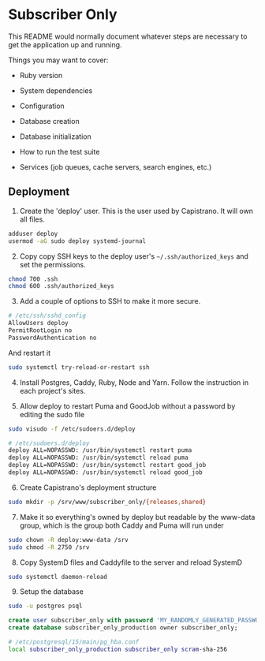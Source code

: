 # Subscriber Only

This README would normally document whatever steps are necessary to get the
application up and running.

Things you may want to cover:

* Ruby version

* System dependencies

* Configuration

* Database creation

* Database initialization

* How to run the test suite

* Services (job queues, cache servers, search engines, etc.)

## Deployment

1. Create the 'deploy' user. This is the user used by Capistrano. It will own
   all files.

``` sh
adduser deploy
usermod -aG sudo deploy systemd-journal
```

2. Copy copy SSH keys to the deploy user's `~/.ssh/authorized_keys` and set the
   permissions.

``` sh
chmod 700 .ssh
chmod 600 .ssh/authorized_keys
```

3. Add a couple of options to SSH to make it more secure.

``` sh
# /etc/ssh/sshd_config
AllowUsers deploy
PermitRootLogin no
PasswordAuthentication no
```

And restart it

```sh
sudo systemctl try-reload-or-restart ssh
```

4. Install Postgres, Caddy, Ruby, Node and Yarn. Follow the instruction in each
   project's sites.

5. Allow deploy to restart Puma and GoodJob without a password by editing the
   sudo file

``` sh
sudo visudo -f /etc/sudoers.d/deploy
```

``` sh
# /etc/sudoers.d/deploy
deploy ALL=NOPASSWD: /usr/bin/systemctl restart puma
deploy ALL=NOPASSWD: /usr/bin/systemctl reload puma
deploy ALL=NOPASSWD: /usr/bin/systemctl restart good_job
deploy ALL=NOPASSWD: /usr/bin/systemctl reload good_job
```

6. Create Capistrano's deployment structure

``` sh
sudo mkdir -p /srv/www/subscriber_only/{releases,shared}
```

7. Make it so everything's owned by deploy but readable by the www-data group,
   which is the group both Caddy and Puma will run under

``` sh
sudo chown -R deploy:www-data /srv
sudo chmod -R 2750 /srv
```

8. Copy SystemD files and Caddyfile to the server and reload SystemD

``` sh
sudo systemctl daemon-reload
```

9. Setup the database

``` sh
sudo -u postgres psql
```

``` sql
create user subscriber_only with password 'MY_RANDOMLY_GENERATED_PASSWORD';
create database subscriber_only_production owner subscriber_only;
```

``` sh
# /etc/postgresql/15/main/pg_hba.conf
local subscriber_only_production subscriber_only scram-sha-256
```
